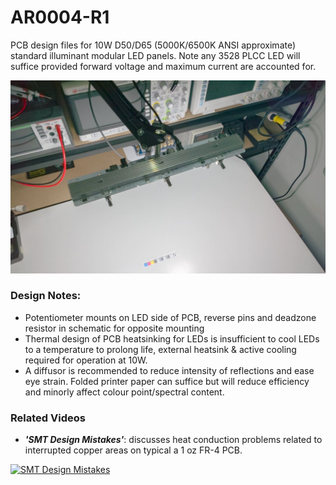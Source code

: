 # AR0004-R1
PCB design files for 10W D50/D65 (5000K/6500K ANSI approximate) standard illuminant modular LED panels. Note any 3528 PLCC LED will suffice provided forward voltage and maximum current are accounted for.

![Assembled Device](assembled.JPG)

### Design Notes:
* Potentiometer mounts on LED side of PCB, reverse pins and deadzone resistor in schematic for opposite mounting
* Thermal design of PCB heatsinking for LEDs is insufficient to cool LEDs to a temperature to prolong life, external heatsink & active cooling required for operation at 10W.
* A diffusor is recommended to reduce intensity of reflections and ease eye strain. Folded printer paper can suffice but will reduce efficiency and minorly affect colour point/spectral content.


### Related Videos
* _**'SMT Design Mistakes'**_: discusses heat conduction problems related to interrupted copper areas on typical a 1 oz FR-4 PCB.

[![SMT Design Mistakes](https://img.youtube.com/vi/_iIPJBWDUq0/0.jpg)](https://youtu.be/_iIPJBWDUq0 "SMT Design Mistakes")

